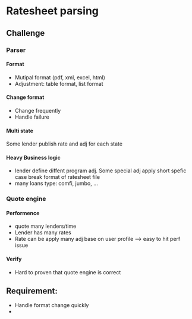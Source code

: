 # Ratesheet parsing

## Challenge

### Parser
#### Format
* Mutipal format (pdf, xml, excel, html)
* Adjustment: table format, list format
#### Change format
* Change frequently
* Handle failure
#### Multi state
Some lender publish rate and adj for each state
#### Heavy Business logic
* lender define diffent program adj. Some special adj apply short spefic case break format of ratesheet file
* many loans type: comfi, jumbo, ...

### Quote engine
#### Performence
* quote many lenders/time
* Lender has many rates
* Rate can be apply many adj base on user profile
--> easy to hit perf issue
#### Verify
* Hard to proven that quote engine is correct

## Requirement:
* Handle format change quickly
* 
### 